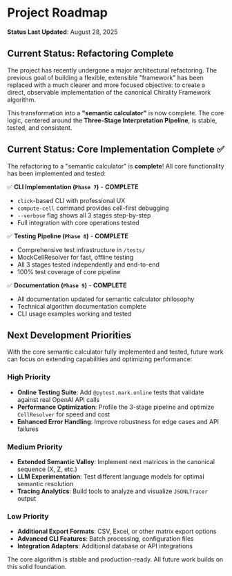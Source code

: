 # Project Roadmap

**Status Last Updated**: August 28, 2025

## Current Status: Refactoring Complete

The project has recently undergone a major architectural refactoring. The previous goal of building a flexible, extensible "framework" has been replaced with a much clearer and more focused objective: to create a direct, observable implementation of the canonical Chirality Framework algorithm.

This transformation into a **"semantic calculator"** is now complete. The core logic, centered around the **Three-Stage Interpretation Pipeline**, is stable, tested, and consistent.

## Current Status: Core Implementation Complete ✅

The refactoring to a "semantic calculator" is **complete**! All core functionality has been implemented and tested:

✅ **CLI Implementation (`Phase 7`)** - **COMPLETE**
- `click`-based CLI with professional UX
- `compute-cell` command provides cell-first debugging
- `--verbose` flag shows all 3 stages step-by-step  
- Full integration with core operations tested

✅ **Testing Pipeline (`Phase 8`)** - **COMPLETE**
- Comprehensive test infrastructure in `/tests/`
- MockCellResolver for fast, offline testing
- All 3 stages tested independently and end-to-end
- 100% test coverage of core pipeline

✅ **Documentation (`Phase 9`)** - **COMPLETE**
- All documentation updated for semantic calculator philosophy
- Technical algorithm documentation complete
- CLI usage examples working and tested

## Next Development Priorities

With the core semantic calculator fully implemented and tested, future work can focus on extending capabilities and optimizing performance:

### High Priority
*   **Online Testing Suite**: Add `@pytest.mark.online` tests that validate against real OpenAI API calls
*   **Performance Optimization**: Profile the 3-stage pipeline and optimize `CellResolver` for speed and cost
*   **Enhanced Error Handling**: Improve robustness for edge cases and API failures

### Medium Priority  
*   **Extended Semantic Valley**: Implement next matrices in the canonical sequence (X, Z, etc.)
*   **LLM Experimentation**: Test different language models for optimal semantic resolution
*   **Tracing Analytics**: Build tools to analyze and visualize `JSONLTracer` output

### Low Priority
*   **Additional Export Formats**: CSV, Excel, or other matrix export options
*   **Advanced CLI Features**: Batch processing, configuration files
*   **Integration Adapters**: Additional database or API integrations

The core algorithm is stable and production-ready. All future work builds on this solid foundation.
